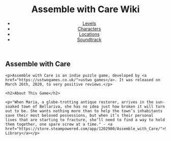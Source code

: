 <!DOCTYPE html>
<html lang="en">
<head>
	<title>Assemble with Care Wiki</title>
</head>
<body>
	<header>
    	<h1>Assemble with Care Wiki</h1>
        <nav>
			<ul>
				<li><a href="#">Levels</a></li>
				<li><a href="#">Characters</a></li>
				<li><a href="#">Locations</a></li>
				<li><a href="#">Soundtrack</a></li>
			</ul>
		</nav>
	</header>
</body>
<article>
	<h2>Assemble with Care</h2>
	
	<p>Assemble with Care is an indie puzzle game, developed by <a href="https://ustwogames.co.uk/">ustwo games</a>. It was released on March 26th, 2020, to very positive reviews.</p>
	
	<h2>About This Game</h2>
	
	<p>"When Maria, a globe-trotting antique restorer, arrives in the sun-soaked town of Bellariva, she has no idea just how broken it will turn out to be. She wants nothing more than to help the town’s inhabitants save their most beloved possessions, but when it’s their personal lives that are starting to fracture, she’ll need to find a way to hold them together, one spare screw at a time." - <a href="https://store.steampowered.com/app/1202900/Assemble_with_Care/">Steam Library</a></p>

